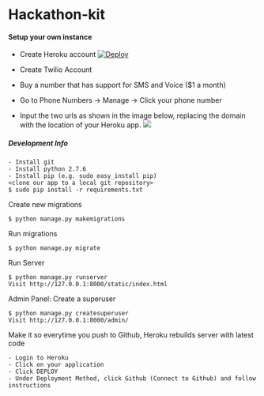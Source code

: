 Hackathon-kit
===========



#### Setup your own instance

- Create Heroku account
[![Deploy](https://www.herokucdn.com/deploy/button.png)](https://heroku.com/deploy)

- Create Twilio Account
- Buy a number that has support for SMS and Voice ($1 a month)
- Go to Phone Numbers -> Manage -> Click your phone number
- Input the two urls as shown in the image below, replacing the domain with the location of your Heroku app.
![](http://teachthe.net/topclipbox/2016-04-05_23-12-07PZCAFG.png)

##### Development Info
```
- Install git
- Install python 2.7.6
- Install pip (e.g. sudo easy_install pip)
<clone our app to a local git repository>
$ sudo pip install -r requirements.txt
```

Create new migrations
```
$ python manage.py makemigrations
```

Run migrations
```
$ python manage.py migrate
```

Run Server
```
$ python manage.py runserver
Visit http://127.0.0.1:8000/static/index.html
```

Admin Panel: Create a superuser
```
$ python manage.py createsuperuser
Visit http://127.0.0.1:8000/admin/
```

Make it so everytime you push to Github, Heroku rebuilds server with latest code
```
- Login to Heroku
- Click on your application
- Click DEPLOY
- Under Deployment Method, click Github (Connect to Github) and follow instructions
```